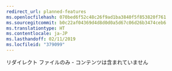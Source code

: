 ```yaml
---
redirect_url: planned-features
ms.openlocfilehash: 070bed6f52c48c26f9ad1ba3840f5f853820f761
ms.sourcegitcommit: b0c22af04369d4d8d0d0a5d67c06d26b3474ceb6
ms.translationtype: HT
ms.contentlocale: ja-JP
ms.lasthandoff: 02/11/2019
ms.locfileid: "379099"
---
```

リダイレクト ファイルのみ - コンテンツは含まれていません